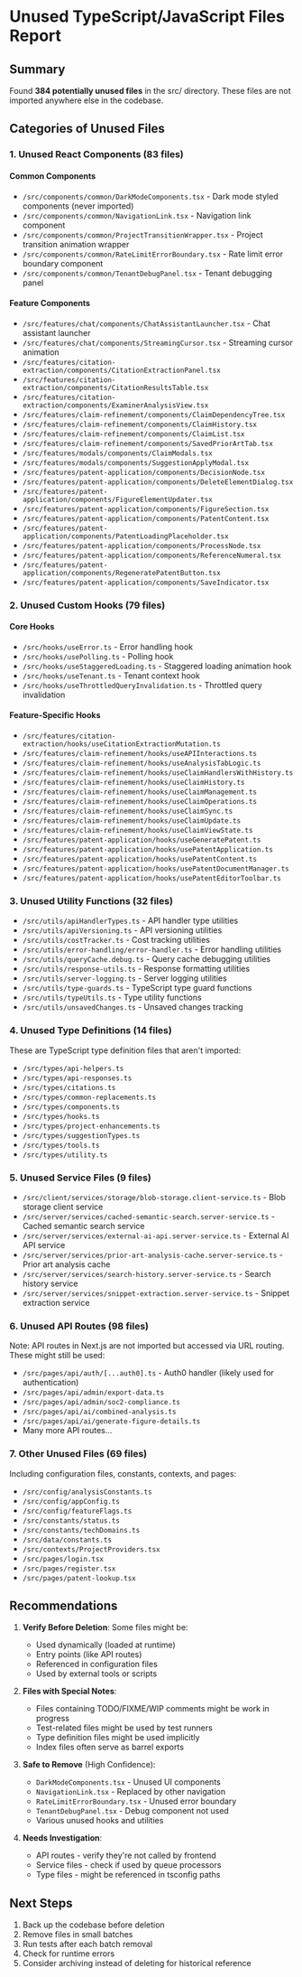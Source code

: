 # Unused TypeScript/JavaScript Files Report

## Summary

Found **384 potentially unused files** in the src/ directory. These files are not imported anywhere else in the codebase.

## Categories of Unused Files

### 1. **Unused React Components** (83 files)

#### Common Components
- `/src/components/common/DarkModeComponents.tsx` - Dark mode styled components (never imported)
- `/src/components/common/NavigationLink.tsx` - Navigation link component
- `/src/components/common/ProjectTransitionWrapper.tsx` - Project transition animation wrapper
- `/src/components/common/RateLimitErrorBoundary.tsx` - Rate limit error boundary component
- `/src/components/common/TenantDebugPanel.tsx` - Tenant debugging panel

#### Feature Components
- `/src/features/chat/components/ChatAssistantLauncher.tsx` - Chat assistant launcher
- `/src/features/chat/components/StreamingCursor.tsx` - Streaming cursor animation
- `/src/features/citation-extraction/components/CitationExtractionPanel.tsx`
- `/src/features/citation-extraction/components/CitationResultsTable.tsx`
- `/src/features/citation-extraction/components/ExaminerAnalysisView.tsx`
- `/src/features/claim-refinement/components/ClaimDependencyTree.tsx`
- `/src/features/claim-refinement/components/ClaimHistory.tsx`
- `/src/features/claim-refinement/components/ClaimList.tsx`
- `/src/features/claim-refinement/components/SavedPriorArtTab.tsx`
- `/src/features/modals/components/ClaimModals.tsx`
- `/src/features/modals/components/SuggestionApplyModal.tsx`
- `/src/features/patent-application/components/DecisionNode.tsx`
- `/src/features/patent-application/components/DeleteElementDialog.tsx`
- `/src/features/patent-application/components/FigureElementUpdater.tsx`
- `/src/features/patent-application/components/FigureSection.tsx`
- `/src/features/patent-application/components/PatentContent.tsx`
- `/src/features/patent-application/components/PatentLoadingPlaceholder.tsx`
- `/src/features/patent-application/components/ProcessNode.tsx`
- `/src/features/patent-application/components/ReferenceNumeral.tsx`
- `/src/features/patent-application/components/RegeneratePatentButton.tsx`
- `/src/features/patent-application/components/SaveIndicator.tsx`

### 2. **Unused Custom Hooks** (79 files)

#### Core Hooks
- `/src/hooks/useError.ts` - Error handling hook
- `/src/hooks/usePolling.ts` - Polling hook
- `/src/hooks/useStaggeredLoading.ts` - Staggered loading animation hook
- `/src/hooks/useTenant.ts` - Tenant context hook
- `/src/hooks/useThrottledQueryInvalidation.ts` - Throttled query invalidation

#### Feature-Specific Hooks
- `/src/features/citation-extraction/hooks/useCitationExtractionMutation.ts`
- `/src/features/claim-refinement/hooks/useAPIInteractions.ts`
- `/src/features/claim-refinement/hooks/useAnalysisTabLogic.ts`
- `/src/features/claim-refinement/hooks/useClaimHandlersWithHistory.ts`
- `/src/features/claim-refinement/hooks/useClaimHistory.ts`
- `/src/features/claim-refinement/hooks/useClaimManagement.ts`
- `/src/features/claim-refinement/hooks/useClaimOperations.ts`
- `/src/features/claim-refinement/hooks/useClaimSync.ts`
- `/src/features/claim-refinement/hooks/useClaimUpdate.ts`
- `/src/features/claim-refinement/hooks/useClaimViewState.ts`
- `/src/features/patent-application/hooks/useGeneratePatent.ts`
- `/src/features/patent-application/hooks/usePatentApplication.ts`
- `/src/features/patent-application/hooks/usePatentContent.ts`
- `/src/features/patent-application/hooks/usePatentDocumentManager.ts`
- `/src/features/patent-application/hooks/usePatentEditorToolbar.ts`

### 3. **Unused Utility Functions** (32 files)

- `/src/utils/apiHandlerTypes.ts` - API handler type utilities
- `/src/utils/apiVersioning.ts` - API versioning utilities
- `/src/utils/costTracker.ts` - Cost tracking utilities
- `/src/utils/error-handling/error-handler.ts` - Error handling utilities
- `/src/utils/queryCache.debug.ts` - Query cache debugging utilities
- `/src/utils/response-utils.ts` - Response formatting utilities
- `/src/utils/server-logging.ts` - Server logging utilities
- `/src/utils/type-guards.ts` - TypeScript type guard functions
- `/src/utils/typeUtils.ts` - Type utility functions
- `/src/utils/unsavedChanges.ts` - Unsaved changes tracking

### 4. **Unused Type Definitions** (14 files)

These are TypeScript type definition files that aren't imported:
- `/src/types/api-helpers.ts`
- `/src/types/api-responses.ts`
- `/src/types/citations.ts`
- `/src/types/common-replacements.ts`
- `/src/types/components.ts`
- `/src/types/hooks.ts`
- `/src/types/project-enhancements.ts`
- `/src/types/suggestionTypes.ts`
- `/src/types/tools.ts`
- `/src/types/utility.ts`

### 5. **Unused Service Files** (9 files)

- `/src/client/services/storage/blob-storage.client-service.ts` - Blob storage client service
- `/src/server/services/cached-semantic-search.server-service.ts` - Cached semantic search service
- `/src/server/services/external-ai-api.server-service.ts` - External AI API service
- `/src/server/services/prior-art-analysis-cache.server-service.ts` - Prior art analysis cache
- `/src/server/services/search-history.server-service.ts` - Search history service
- `/src/server/services/snippet-extraction.server-service.ts` - Snippet extraction service

### 6. **Unused API Routes** (98 files)

Note: API routes in Next.js are not imported but accessed via URL routing. These might still be used:
- `/src/pages/api/auth/[...auth0].ts` - Auth0 handler (likely used for authentication)
- `/src/pages/api/admin/export-data.ts`
- `/src/pages/api/admin/soc2-compliance.ts`
- `/src/pages/api/ai/combined-analysis.ts`
- `/src/pages/api/ai/generate-figure-details.ts`
- Many more API routes...

### 7. **Other Unused Files** (69 files)

Including configuration files, constants, contexts, and pages:
- `/src/config/analysisConstants.ts`
- `/src/config/appConfig.ts`
- `/src/config/featureFlags.ts`
- `/src/constants/status.ts`
- `/src/constants/techDomains.ts`
- `/src/data/constants.ts`
- `/src/contexts/ProjectProviders.tsx`
- `/src/pages/login.tsx`
- `/src/pages/register.tsx`
- `/src/pages/patent-lookup.tsx`

## Recommendations

1. **Verify Before Deletion**: Some files might be:
   - Used dynamically (loaded at runtime)
   - Entry points (like API routes)
   - Referenced in configuration files
   - Used by external tools or scripts

2. **Files with Special Notes**:
   - Files containing TODO/FIXME/WIP comments might be work in progress
   - Test-related files might be used by test runners
   - Type definition files might be used implicitly
   - Index files often serve as barrel exports

3. **Safe to Remove** (High Confidence):
   - `DarkModeComponents.tsx` - Unused UI components
   - `NavigationLink.tsx` - Replaced by other navigation
   - `RateLimitErrorBoundary.tsx` - Unused error boundary
   - `TenantDebugPanel.tsx` - Debug component not used
   - Various unused hooks and utilities

4. **Needs Investigation**:
   - API routes - verify they're not called by frontend
   - Service files - check if used by queue processors
   - Type files - might be referenced in tsconfig paths

## Next Steps

1. Back up the codebase before deletion
2. Remove files in small batches
3. Run tests after each batch removal
4. Check for runtime errors
5. Consider archiving instead of deleting for historical reference